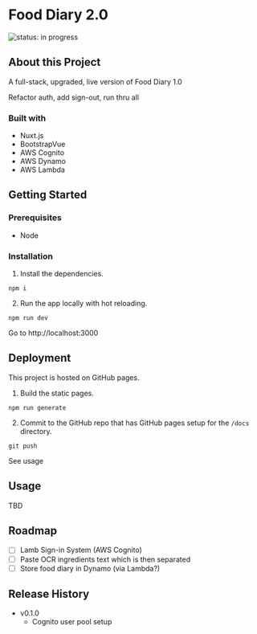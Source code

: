 # Food Diary 2.0

![status: in progress](https://img.shields.io/badge/status-in--progress-green)

## About this Project

A full-stack, upgraded, live version of Food Diary 1.0

Refactor auth, add sign-out, run thru all

### Built with

- Nuxt.js
- BootstrapVue
- AWS Cognito
- AWS Dynamo
- AWS Lambda

## Getting Started

### Prerequisites

- Node

### Installation

1. Install the dependencies.

```
npm i
```

2. Run the app locally with hot reloading.

```
npm run dev
```

Go to http://localhost:3000

## Deployment

This project is hosted on GitHub pages.

1. Build the static pages.

```
npm run generate
```

2. Commit to the GitHub repo that has GitHub pages setup for the `/docs` directory.

```
git push
```

See usage

## Usage

TBD

## Roadmap

- [ ] Lamb Sign-in System (AWS Cognito)
- [ ] Paste OCR ingredients text which is then separated
- [ ] Store food diary in Dynamo (via Lambda?)

## Release History

- v0.1.0
  - Cognito user pool setup
